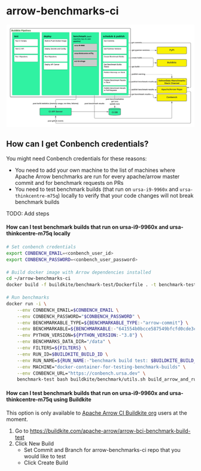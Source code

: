 # arrow-benchmarks-ci
![Screenshot](diagram.png)

## How can I get Conbench credentials?
You might need Conbench credentials for these reasons:
- You need to add your own machine to the list of machines where Apache Arrow benchmarks are run for every apache/arrow
master commit and for benchmark requests on PRs
- You need to test benchmark builds (that run on `ursa-i9-9960x` and `ursa-thinkcentre-m75q`) locally to verify that your
code changes will not break benchmark builds

TODO: Add steps

#### How can I test benchmark builds that run on ursa-i9-9960x and ursa-thinkcentre-m75q locally
```bash
# Set conbench credentials
export CONBENCH_EMAIL=<conbench_user_id>
export CONBENCH_PASSWORD=<conbench_user_password>

# Build docker image with Arrow dependencies installed
cd ~/arrow-benchmarks-ci
docker build -f buildkite/benchmark-test/Dockerfile . -t benchmark-test

# Run benchmarks
docker run -i \
    --env CONBENCH_EMAIL=$CONBENCH_EMAIL \
    --env CONBENCH_PASSWORD="$CONBENCH_PASSWORD" \
    --env BENCHMARKABLE_TYPE=${BENCHMARKABLE_TYPE:-"arrow-commit"} \
    --env BENCHMARKABLE=${BENCHMARKABLE:-"641554b0bcce587549bfcfd0cde3cb4bc23054aa"} \
    --env PYTHON_VERSION=${PYTHON_VERSION:-"3.8"} \
    --env BENCHMARKS_DATA_DIR="/data" \
    --env FILTERS=${FILTERS} \
    --env RUN_ID=$BUILDKITE_BUILD_ID \
    --env RUN_NAME=${RUN_NAME:-"benchmark build test: $BUILDKITE_BUILD_ID"} \
    --env MACHINE="docker-container-for-testing-benchmark-builds" \
    --env CONBENCH_URL="https://conbench.ursa.dev" \
    benchmark-test bash buildkite/benchmark/utils.sh build_arrow_and_run_benchmark_groups
```

#### How can I test benchmark builds that run on ursa-i9-9960x and ursa-thinkcentre-m75q using Buildkite
This option is only available to [Apache Arrow CI Buildkite org](https://buildkite.com/organizations/apache-arrow/) users at the moment.

1. Go to https://buildkite.com/apache-arrow/arrow-bci-benchmark-build-test
2. Click New Build
    - Set Commit and Branch for arrow-benchmarks-ci repo that you would like to test
    - Click Create Build
